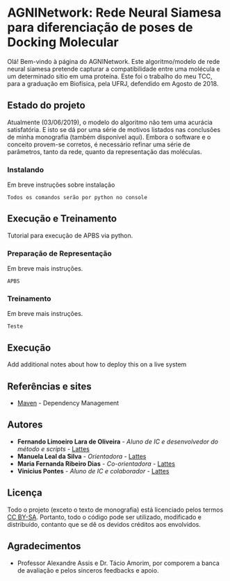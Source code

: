 
# AGNINetwork: Rede Neural Siamesa para diferenciação de poses de Docking Molecular

Olá! Bem-vindo à página do AGNINetwork. Este algoritmo/modelo de rede neural siamesa pretende capturar a compatibilidade entre uma molécula e um determinado sítio em uma proteína. Este foi o trabalho do meu TCC, para a graduação em Biofísica, pela UFRJ, defendido em Agosto de 2018. 

## Estado do projeto

Atualmente (03/06/2019), o modelo do algoritmo não tem uma acurácia satisfatória. E isto se dá por uma série de motivos listados nas conclusões de minha monografia (também disponível aqui). Embora o software e o conceito provem-se corretos, é necessário refinar uma série de parâmetros, tanto da rede, quanto da representação das moléculas. 


### Instalando 

Em breve instruções sobre instalação

```
Todos os comandos serão por python no console
```


## Execução e Treinamento
Tutorial para execução de APBS via python.

### Preparação de Representação

Em breve mais instruções.
```
APBS
```

### Treinamento

Em breve mais instruções.
```
Teste
```

## Execução

Add additional notes about how to deploy this on a live system

## Referências e sites
* [Maven](https://maven.apache.org/) - Dependency Management


## Autores

* **Fernando Limoeiro Lara de Oliveira** - *Aluno de IC e desenvolvedor do método e scripts* - [Lattes](https://github.com/PurpleBooth)
* **Manuela Leal da Silva** - *Orientadora* - [Lattes](https://github.com/PurpleBooth)
* **Maria Fernanda Ribeiro Dias** - *Co-orientadora* - [Lattes](https://github.com/PurpleBooth)
* **Vinicius Pontes** - *Aluno de IC e colaborador* - [Lattes](https://github.com/PurpleBooth)

## Licença

Todo o projeto (exceto o texto de monografia) está licenciado pelos termos [CC BY-SA](https://creativecommons.org/licenses/by-sa/4.0/legalcode). Portanto, todo o código pode ser utilizado, modificado e distribuído, contanto que se dê os devidos créditos aos envolvidos.

## Agradecimentos
* Professor Alexandre Assis e Dr. Tácio Amorim, por comporem a banca de avaliação e pelos sinceros feedbacks e apoio.

